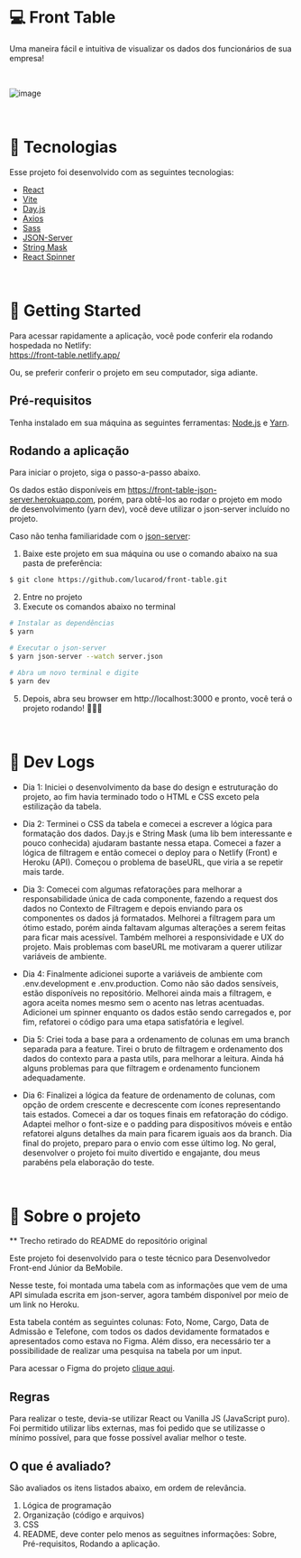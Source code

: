 # 💻 Front Table

Uma maneira fácil e intuitiva de visualizar os dados dos funcionários de sua empresa!

<br>

![image](https://user-images.githubusercontent.com/42809136/127918010-79b5d883-df57-4c6d-8a2a-43e220d3c703.png)

<br>

# 🧪 Tecnologias

Esse projeto foi desenvolvido com as seguintes tecnologias:

- [React](https://reactjs.org)
- [Vite](https://vitejs.dev)
- [Day.js](https://day.js.org)
- [Axios](https://axios-http.com)
- [Sass](https://sass-lang.com)
- [JSON-Server](https://github.com/typicode/json-server)
- [String Mask](https://github.com/the-darc/string-mask)
- [React Spinner](https://github.com/davidhu2000/react-spinners)

<br>

# 🚀 Getting Started

Para acessar rapidamente a aplicação, você pode conferir ela rodando hospedada no Netlify: <br> https://front-table.netlify.app/

Ou, se preferir conferir o projeto em seu computador, siga adiante.

## Pré-requisitos

Tenha instalado em sua máquina as seguintes ferramentas:
[Node.js](https://nodejs.org/en/) e [Yarn](https://yarnpkg.com/).

## Rodando a aplicação

Para iniciar o projeto, siga o passo-a-passo abaixo. 

Os dados estão disponíveis em https://front-table-json-server.herokuapp.com, porém, para obtê-los ao rodar o projeto em modo de desenvolvimento (yarn dev), você deve utilizar o json-server incluído no projeto.

Caso não tenha familiaridade com o [json-server](https://github.com/typicode/json-server):

1. Baixe este projeto em sua máquina ou use o comando abaixo na sua pasta de preferência:
```bash
$ git clone https://github.com/lucarod/front-table.git
```

2. Entre no projeto
3. Execute os comandos abaixo no terminal

```bash
# Instalar as dependências
$ yarn

# Executar o json-server
$ yarn json-server --watch server.json

# Abra um novo terminal e digite
$ yarn dev
```

5. Depois, abra seu browser em http://localhost:3000 e pronto, você terá o projeto rodando! 🥳🎉🎊

<br>

# 📖 Dev Logs

- Dia 1: Iniciei o desenvolvimento da base do design e estruturação do projeto, ao fim havia terminado todo o HTML e CSS exceto pela estilização da tabela.

- Dia 2: Terminei o CSS da tabela e comecei a escrever a lógica para formatação dos dados. Day.js e String Mask (uma lib bem interessante e pouco conhecida) ajudaram bastante nessa etapa. Comecei a fazer a lógica de filtragem e então comecei o deploy para o Netlify (Front) e Heroku (API). Começou o problema de baseURL, que viria a se repetir mais tarde.

- Dia 3: Comecei com algumas refatorações para melhorar a responsabilidade única de cada componente, fazendo a request dos dados no Contexto de Filtragem e depois enviando para os componentes os dados já formatados. Melhorei a filtragem para um ótimo estado, porém ainda faltavam algumas alterações a serem feitas para ficar mais acessível. Também melhorei a responsividade e UX do projeto. Mais problemas com baseURL me motivaram a querer utilizar variáveis de ambiente.

- Dia 4: Finalmente adicionei suporte a variáveis de ambiente com .env.development e .env.production. Como não são dados sensíveis, estão disponíveis no repositório. Melhorei ainda mais a filtragem, e agora aceita nomes mesmo sem o acento nas letras acentuadas. Adicionei um spinner enquanto os dados estão sendo carregados e, por fim, refatorei o código para uma etapa satisfatória e legível.

- Dia 5: Criei toda a base para a ordenamento de colunas em uma branch separada para a feature. Tirei o bruto de filtragem e ordenamento dos dados do contexto para a pasta utils, para melhorar a leitura. Ainda há alguns problemas para que filtragem e ordenamento funcionem adequadamente.

- Dia 6: Finalizei a lógica da feature de ordenamento de colunas, com opção de ordem crescente e decrescente com ícones representando tais estados. Comecei a dar os toques finais em refatoração do código. Adaptei melhor o font-size e o padding para dispositivos móveis e então refatorei alguns detalhes da main para ficarem iguais aos da branch. Dia final do projeto, preparo para o envio com esse último log. No geral, desenvolver o projeto foi muito divertido e engajante, dou meus parabéns pela elaboração do teste.

<br>

# 📄 Sobre o projeto

\*\* Trecho retirado do README do repositório original

Este projeto foi desenvolvido para o teste técnico para Desenvolvedor Front-end Júnior da BeMobile.

Nesse teste, foi montada uma tabela com as informações que vem de uma API simulada escrita em json-server, agora também disponível por meio de um link no Heroku.

Esta tabela contém as seguintes colunas: Foto, Nome, Cargo, Data de Admissão e Telefone, com todos os dados devidamente formatados e apresentados como estava no Figma. Além disso,
era necessário ter a possibilidade de realizar uma pesquisa na tabela por um input.

Para acessar o Figma do projeto [clique aqui](https://www.figma.com/file/y9qJNNAckFRL7LNoyNjpv8/Teste---Be-mobile).

## Regras

Para realizar o teste, devia-se utilizar React ou Vanilla JS (JavaScript puro). Foi permitido utilizar libs externas, mas foi pedido que se utilizasse o mínimo possível, para que fosse possível avaliar melhor o teste.

## O que é avaliado?

São avaliados os itens listados abaixo, em ordem de relevância.

1. Lógica de programação
2. Organização (código e arquivos)
3. CSS
4. README, deve conter pelo menos as seguitnes informações: Sobre, Pré-requisitos, Rodando a aplicação.
